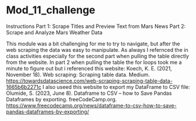 # Mod_11_challenge

Instructions
Part 1: Scrape Titles and Preview Text from Mars News
Part 2: Scrape and Analyze Mars Weather Data

This module was a bit challenging for me to try to navigate, but after the web scraping the data was easy to manipulate.
As always I refernced the in class activities especially for the second part when pulling the table directly from the website.
In part 2 when pulling the table the for loops took me a minute to figure out but i referenced this website:
Koech, K. E. (2021, November 18). Web scraping: Scraping table data. Medium. https://towardsdatascience.com/web-scraping-scraping-table-data-1665b6b2271c 
I also useed this website to export my DataFrame to CSV file:
Olumide, S. (2023, June 8). Dataframe to CSV – how to Save Pandas Dataframes by exporting. freeCodeCamp.org. https://www.freecodecamp.org/news/dataframe-to-csv-how-to-save-pandas-dataframes-by-exporting/ 
